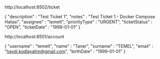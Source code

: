 http://localhost:8502/ticket

{
"description" : "Test Ticket 1",
"notes" : "Test Ticket 1 - Docker Compose Hatasi",
"assignee" : "temelt",
"priorityType" : "URGENT",
"ticketStatus" : "OPEN",
"ticketDate" : "1999-01-01"
}

http://localhost:8501/account

{
"username" : "temelt",
"name" : "Taner",
"surname" : "TEMEL",
"email" : "haydi.kodlayalim@gmail.com",
"birthDate" : "1999-01-01"
}
